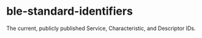 # ble-standard-identifiers
The current, publicly published Service, Characteristic, and Descriptor IDs.
